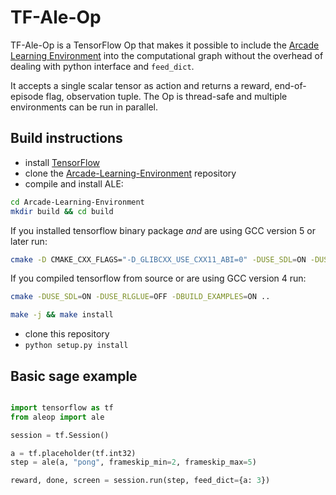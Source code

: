 # TF-Ale-Op
TF-Ale-Op is a TensorFlow Op that makes it possible to include the [Arcade Learning Environment](http://www.arcadelearningenvironment.org/) into the computational graph without the overhead of dealing with python interface and `feed_dict`. 

It accepts a single scalar tensor as action and returns a reward, end-of-episode flag, observation tuple. The Op is thread-safe and multiple environments can be run in parallel.


## Build instructions
- install [TensorFlow](https://www.tensorflow.org/install/)
- clone the [Arcade-Learning-Environment](https://github.com/mgbellemare/Arcade-Learning-Environment) repository
- compile and install ALE:
```bash
cd Arcade-Learning-Environment
mkdir build && cd build
```
If you installed tensorflow binary package *and* are using GCC version 5 or later run:
```bash
cmake -D CMAKE_CXX_FLAGS="-D_GLIBCXX_USE_CXX11_ABI=0" -DUSE_SDL=ON -DUSE_RLGLUE=OFF -DBUILD_EXAMPLES=ON ..
```
If you compiled tensorflow from source or are using GCC version 4 run:
```bash
cmake -DUSE_SDL=ON -DUSE_RLGLUE=OFF -DBUILD_EXAMPLES=ON ..
```

```bash
make -j && make install
```

- clone this repository
- `python setup.py install`

## Basic sage example

```python

import tensorflow as tf
from aleop import ale

session = tf.Session()

a = tf.placeholder(tf.int32)
step = ale(a, "pong", frameskip_min=2, frameskip_max=5)

reward, done, screen = session.run(step, feed_dict={a: 3})
```
